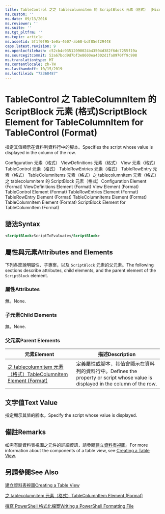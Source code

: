 ```yaml
---
title: TableControl 之之 tablecolumnitem 的 ScriptBlock 元素（格式） |Microsoft Docs
ms.custom: ''
ms.date: 09/13/2016
ms.reviewer: ''
ms.suite: ''
ms.tgt_pltfrm: ''
ms.topic: article
ms.assetid: 5f1f0f95-1e0a-4607-ab68-bdf85ef29448
caps.latest.revision: 9
ms.openlocfilehash: c52cb4c93512090024b43504d382f6dc7255f19a
ms.sourcegitcommit: 52a67bcd9d7bf3e8600ea4302d1fa8970ff9c998
ms.translationtype: MT
ms.contentlocale: zh-TW
ms.lasthandoff: 10/15/2019
ms.locfileid: "72368487"
---
```

# <a name="scriptblock-element-for-tablecolumnitem-for-tablecontrol-format"></a><span data-ttu-id="b79e2-102">TableControl 之 TableColumnItem 的 ScriptBlock 元素 (格式)</span><span class="sxs-lookup"><span data-stu-id="b79e2-102">ScriptBlock Element for TableColumnItem for TableControl (Format)</span></span>

<span data-ttu-id="b79e2-103">指定其值顯示在資料列資料行中的腳本。</span><span class="sxs-lookup"><span data-stu-id="b79e2-103">Specifies the script whose value is displayed in the column of the row.</span></span>

<span data-ttu-id="b79e2-104">Configuration 元素（格式） ViewDefinitions 元素（格式） View 元素（格式） TableControl 元素（格式） TableRowEntries 元素（格式） TableRowEntry 元素（格式） TableColumnItems 元素（格式）之 tablecolumnitem 元素（格式）之 tablecolumnitem 的 ScriptBlock 元素（格式）</span><span class="sxs-lookup"><span data-stu-id="b79e2-104">Configuration Element (Format) ViewDefinitions Element (Format) View Element (Format) TableControl Element (Format) TableRowEntries Element (Format) TableRowEntry Element (Format) TableColumnItems Element (Format) TableColumnItem Element (Format) ScriptBlock Element for TableColumnItem (Format)</span></span>

## <a name="syntax"></a><span data-ttu-id="b79e2-105">語法</span><span class="sxs-lookup"><span data-stu-id="b79e2-105">Syntax</span></span>

```xml
<ScriptBlock>ScriptToEvaluate</ScriptBlock>
```

## <a name="attributes-and-elements"></a><span data-ttu-id="b79e2-106">屬性與元素</span><span class="sxs-lookup"><span data-stu-id="b79e2-106">Attributes and Elements</span></span>

<span data-ttu-id="b79e2-107">下列各節說明屬性、子專案，以及 `ScriptBlock` 元素的父元素。</span><span class="sxs-lookup"><span data-stu-id="b79e2-107">The following sections describe attributes, child elements, and the parent element of the `ScriptBlock` element.</span></span>

### <a name="attributes"></a><span data-ttu-id="b79e2-108">屬性</span><span class="sxs-lookup"><span data-stu-id="b79e2-108">Attributes</span></span>

<span data-ttu-id="b79e2-109">無。</span><span class="sxs-lookup"><span data-stu-id="b79e2-109">None.</span></span>

### <a name="child-elements"></a><span data-ttu-id="b79e2-110">子元素</span><span class="sxs-lookup"><span data-stu-id="b79e2-110">Child Elements</span></span>

<span data-ttu-id="b79e2-111">無。</span><span class="sxs-lookup"><span data-stu-id="b79e2-111">None.</span></span>

### <a name="parent-elements"></a><span data-ttu-id="b79e2-112">父元素</span><span class="sxs-lookup"><span data-stu-id="b79e2-112">Parent Elements</span></span>

|<span data-ttu-id="b79e2-113">元素</span><span class="sxs-lookup"><span data-stu-id="b79e2-113">Element</span></span>|<span data-ttu-id="b79e2-114">描述</span><span class="sxs-lookup"><span data-stu-id="b79e2-114">Description</span></span>|
|-------------|-----------------|
|[<span data-ttu-id="b79e2-115">之 tablecolumnitem 元素（格式）</span><span class="sxs-lookup"><span data-stu-id="b79e2-115">TableColumnItem Element (Format)</span></span>](./tablecolumnitem-element-for-tablecolumnitems-for-tablecontrol-format.md)|<span data-ttu-id="b79e2-116">定義屬性或腳本，其值會顯示在資料列的資料行中。</span><span class="sxs-lookup"><span data-stu-id="b79e2-116">Defines the property or script whose value is displayed in the column of the row.</span></span>|

## <a name="text-value"></a><span data-ttu-id="b79e2-117">文字值</span><span class="sxs-lookup"><span data-stu-id="b79e2-117">Text Value</span></span>

<span data-ttu-id="b79e2-118">指定顯示其值的腳本。</span><span class="sxs-lookup"><span data-stu-id="b79e2-118">Specify the script whose value is displayed.</span></span>

## <a name="remarks"></a><span data-ttu-id="b79e2-119">備註</span><span class="sxs-lookup"><span data-stu-id="b79e2-119">Remarks</span></span>

<span data-ttu-id="b79e2-120">如需有關資料表視圖之元件的詳細資訊，請參閱[建立資料表視圖](./creating-a-table-view.md)。</span><span class="sxs-lookup"><span data-stu-id="b79e2-120">For more information about the components of a table view, see [Creating a Table View](./creating-a-table-view.md).</span></span>

## <a name="see-also"></a><span data-ttu-id="b79e2-121">另請參閱</span><span class="sxs-lookup"><span data-stu-id="b79e2-121">See Also</span></span>

[<span data-ttu-id="b79e2-122">建立資料表視圖</span><span class="sxs-lookup"><span data-stu-id="b79e2-122">Creating a Table View</span></span>](./creating-a-table-view.md)

[<span data-ttu-id="b79e2-123">之 tablecolumnitem 元素（格式）</span><span class="sxs-lookup"><span data-stu-id="b79e2-123">TableColumnItem Element (Format)</span></span>](./tablecolumnitem-element-for-tablecolumnitems-for-tablecontrol-format.md)

[<span data-ttu-id="b79e2-124">撰寫 PowerShell 格式化檔案</span><span class="sxs-lookup"><span data-stu-id="b79e2-124">Writing a PowerShell Formatting File</span></span>](./writing-a-powershell-formatting-file.md)
